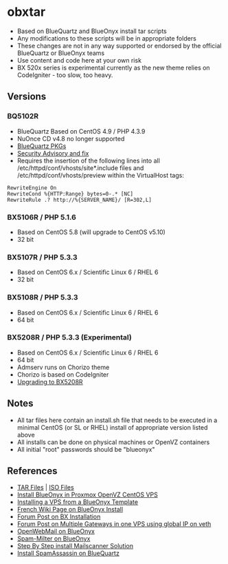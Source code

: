 # obxtar
* Based on BlueQuartz and BlueOnyx install tar scripts
* Any modifications to these scripts will be in appropriate folders
* These changes are not in any way supported or endorsed by the official BlueQuartz or BlueOnyx teams
* Use content and code here at your own risk
* BX 520x series is experimental currently as the new theme relies on CodeIgniter - too slow, too heavy.

## Versions
### BQ5102R
* BlueQuartz Based on CentOS 4.9 / PHP 4.3.9
* NuOnce CD v4.8 no longer supported
* [BlueQuartz PKGs](http://mirror.data-hotel.biz/pub01/CobaltSoftwares/BlueQuartz/Data-BlueOnyx/BQ-Pkgs/)
* [Security Advisory and fix](http://www.blueonyx.it/index.php?mact=News,cntnt01,detail,0&cntnt01articleid=95&cntnt01returnid=15)
* Requires the insertion of the following lines into all /etc/httpd/conf/vhosts/site*.include files and /etc/httpd/conf/vhosts/preview within the VirtualHost tags:
````
RewriteEngine On
RewriteCond %{HTTP:Range} bytes=0-.* [NC]
RewriteRule .? http://%{SERVER_NAME}/ [R=302,L]
````

### BX5106R / PHP 5.1.6
* Based on CentOS 5.8 (will upgrade to CentOS v5.10)
* 32 bit

### BX5107R / PHP 5.3.3
* Based on CentOS 6.x / Scientific Linux 6 / RHEL 6
* 32 bit

### BX5108R / PHP 5.3.3
* Based on CentOS 6.x / Scientific Linux 6 / RHEL 6
* 64 bit

### BX5208R / PHP 5.3.3 (Experimental)
* Based on CentOS 6.x / Scientific Linux 6 / RHEL 6
* 64 bit
* Admserv runs on Chorizo theme
* Chorizo is based on CodeIgniter
* [Upgrading to BX5208R](https://www.virtbiz.com/support/index.php?/Knowledgebase/Article/View/125/3/upgrade-to-blueonyx-5208r)

## Notes
* All tar files here contain an install.sh file that needs to be executed in a minimal CentOS (or SL or RHEL) install of appropriate version listed above
* All installs can be done on physical machines or OpenVZ containers
* All initial "root" passwords should be "blueonyx"

## References
* [TAR Files](http://blueonyx.precisionweb.net/BlueOnyx/TAR/) | [ISO Files](http://blueonyx.precisionweb.net/BlueOnyx/ISO/)
* [Install BlueOnyx in Proxmox OpenVZ CentOS VPS](http://saralinux.blogspot.in/2014/01/install-blueonyx.html)
* [Installing a VPS from a BlueOnyx Template](http://www.blog.paranoidpenguin.net/2011/11/installing-a-blueonyx-openvz-template-with-proxmox-ve/)
* [French Wiki Page on BlueOnyx Install](http://wiki.kogite.fr/index.php/Proxmox_Openvz)
* [Forum Post on BX Installation](http://permalink.gmane.org/gmane.linux.devices.blueonyx.user/8957)
* [Forum Post on Multiple Gateways in one VPS using global IP on veth](http://forum.proxmox.com/threads/1733-Physical-Host-with-2-NICs-Each-with-Different-Gateways?p=9287#post9287)
* [OpenWebMail on BlueOnyx](http://coding.infoconex.com/post/2011/10/10/Installing-OpenWebmail-on-BlueOnyx-server)
* [Spam-Milter on BlueOnyx](http://simonecapra.com/2014/03/installing-spamass-milter-blueonyx/)
* [Step By Step install Mailscanner Solution](https://linuxstep.wordpress.com/step-by-step-install-mailscanner-solution/)
* [Install SpamAssassin on BlueQuartz](http://labs.erweb.it/pub/installing_spamassassin.php)
